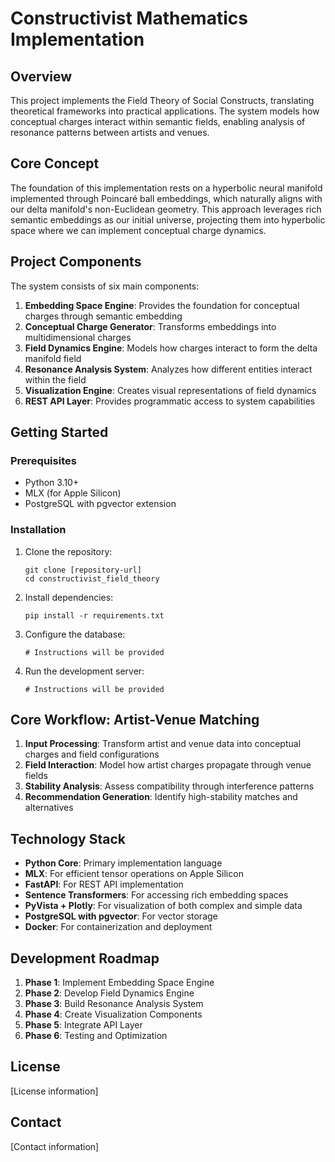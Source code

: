 # Constructivist Mathematics Implementation

## Overview

This project implements the Field Theory of Social Constructs, translating theoretical frameworks into practical applications. The system models how conceptual charges interact within semantic fields, enabling analysis of resonance patterns between artists and venues.

## Core Concept

The foundation of this implementation rests on a hyperbolic neural manifold implemented through Poincaré ball embeddings, which naturally aligns with our delta manifold's non-Euclidean geometry. This approach leverages rich semantic embeddings as our initial universe, projecting them into hyperbolic space where we can implement conceptual charge dynamics.

## Project Components

The system consists of six main components:

1. **Embedding Space Engine**: Provides the foundation for conceptual charges through semantic embedding
2. **Conceptual Charge Generator**: Transforms embeddings into multidimensional charges
3. **Field Dynamics Engine**: Models how charges interact to form the delta manifold field
4. **Resonance Analysis System**: Analyzes how different entities interact within the field
5. **Visualization Engine**: Creates visual representations of field dynamics
6. **REST API Layer**: Provides programmatic access to system capabilities

## Getting Started

### Prerequisites

- Python 3.10+
- MLX (for Apple Silicon)
- PostgreSQL with pgvector extension

### Installation

1. Clone the repository:
   ```
   git clone [repository-url]
   cd constructivist_field_theory
   ```

2. Install dependencies:
   ```
   pip install -r requirements.txt
   ```

3. Configure the database:
   ```
   # Instructions will be provided
   ```

4. Run the development server:
   ```
   # Instructions will be provided
   ```

## Core Workflow: Artist-Venue Matching

1. **Input Processing**: Transform artist and venue data into conceptual charges and field configurations
2. **Field Interaction**: Model how artist charges propagate through venue fields
3. **Stability Analysis**: Assess compatibility through interference patterns
4. **Recommendation Generation**: Identify high-stability matches and alternatives

## Technology Stack

- **Python Core**: Primary implementation language
- **MLX**: For efficient tensor operations on Apple Silicon
- **FastAPI**: For REST API implementation
- **Sentence Transformers**: For accessing rich embedding spaces
- **PyVista + Plotly**: For visualization of both complex and simple data
- **PostgreSQL with pgvector**: For vector storage
- **Docker**: For containerization and deployment

## Development Roadmap

1. **Phase 1**: Implement Embedding Space Engine
2. **Phase 2**: Develop Field Dynamics Engine
3. **Phase 3**: Build Resonance Analysis System
4. **Phase 4**: Create Visualization Components
5. **Phase 5**: Integrate API Layer
6. **Phase 6**: Testing and Optimization

## License

[License information]

## Contact

[Contact information]